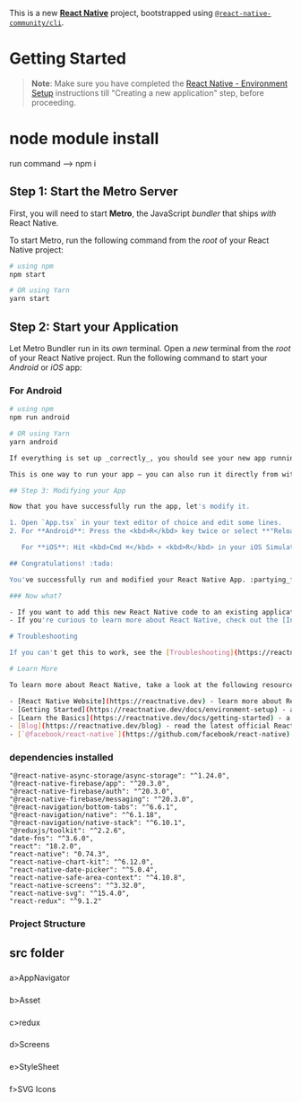 This is a new [**React Native**](https://reactnative.dev) project, bootstrapped using [`@react-native-community/cli`](https://github.com/react-native-community/cli).

# Getting Started

> **Note**: Make sure you have completed the [React Native - Environment Setup](https://reactnative.dev/docs/environment-setup) instructions till "Creating a new application" step, before proceeding.

# node module install

run command --> npm i

## Step 1: Start the Metro Server

First, you will need to start **Metro**, the JavaScript _bundler_ that ships _with_ React Native.

To start Metro, run the following command from the _root_ of your React Native project:

```bash
# using npm
npm start

# OR using Yarn
yarn start
```

## Step 2: Start your Application

Let Metro Bundler run in its _own_ terminal. Open a _new_ terminal from the _root_ of your React Native project. Run the following command to start your _Android_ or _iOS_ app:

### For Android

```bash
# using npm
npm run android

# OR using Yarn
yarn android

If everything is set up _correctly_, you should see your new app running in your _Android Emulator_ or _iOS Simulator_ shortly provided you have set up your emulator/simulator correctly.

This is one way to run your app — you can also run it directly from within Android Studio and Xcode respectively.

## Step 3: Modifying your App

Now that you have successfully run the app, let's modify it.

1. Open `App.tsx` in your text editor of choice and edit some lines.
2. For **Android**: Press the <kbd>R</kbd> key twice or select **"Reload"** from the **Developer Menu** (<kbd>Ctrl</kbd> + <kbd>M</kbd> (on Window and Linux) or <kbd>Cmd ⌘</kbd> + <kbd>M</kbd> (on macOS)) to see your changes!

   For **iOS**: Hit <kbd>Cmd ⌘</kbd> + <kbd>R</kbd> in your iOS Simulator to reload the app and see your changes!

## Congratulations! :tada:

You've successfully run and modified your React Native App. :partying_face:

### Now what?

- If you want to add this new React Native code to an existing application, check out the [Integration guide](https://reactnative.dev/docs/integration-with-existing-apps).
- If you're curious to learn more about React Native, check out the [Introduction to React Native](https://reactnative.dev/docs/getting-started).

# Troubleshooting

If you can't get this to work, see the [Troubleshooting](https://reactnative.dev/docs/troubleshooting) page.

# Learn More

To learn more about React Native, take a look at the following resources:

- [React Native Website](https://reactnative.dev) - learn more about React Native.
- [Getting Started](https://reactnative.dev/docs/environment-setup) - an **overview** of React Native and how setup your environment.
- [Learn the Basics](https://reactnative.dev/docs/getting-started) - a **guided tour** of the React Native **basics**.
- [Blog](https://reactnative.dev/blog) - read the latest official React Native **Blog** posts.
- [`@facebook/react-native`](https://github.com/facebook/react-native) - the Open Source; GitHub **repository** for React Native.
```

### dependencies installed

    "@react-native-async-storage/async-storage": "^1.24.0",
    "@react-native-firebase/app": "^20.3.0",
    "@react-native-firebase/auth": "^20.3.0",
    "@react-native-firebase/messaging": "^20.3.0",
    "@react-navigation/bottom-tabs": "^6.6.1",
    "@react-navigation/native": "^6.1.18",
    "@react-navigation/native-stack": "^6.10.1",
    "@reduxjs/toolkit": "^2.2.6",
    "date-fns": "^3.6.0",
    "react": "18.2.0",
    "react-native": "0.74.3",
    "react-native-chart-kit": "^6.12.0",
    "react-native-date-picker": "^5.0.4",
    "react-native-safe-area-context": "^4.10.8",
    "react-native-screens": "^3.32.0",
    "react-native-svg": "^15.4.0",
    "react-redux": "^9.1.2"

### Project Structure

## src folder

###

a>AppNavigator

###

b>Asset

###

c>redux

###

d>Screens

###

e>StyleSheet

###

f>SVG Icons
